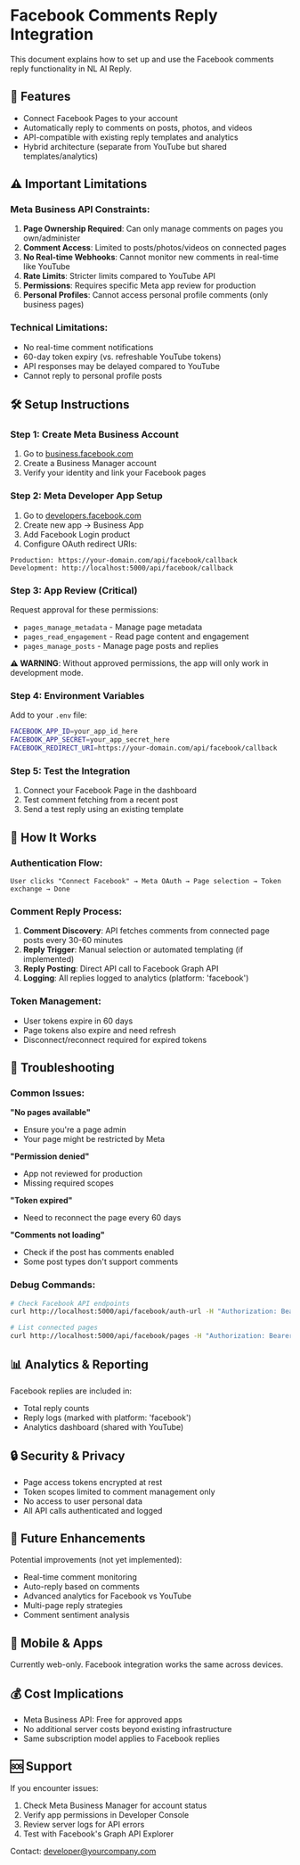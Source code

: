 # Facebook Comments Reply Integration

This document explains how to set up and use the Facebook comments reply functionality in NL AI Reply.

## 🚀 Features

- Connect Facebook Pages to your account
- Automatically reply to comments on posts, photos, and videos
- API-compatible with existing reply templates and analytics
- Hybrid architecture (separate from YouTube but shared templates/analytics)

## ⚠️ Important Limitations

### Meta Business API Constraints:

1. **Page Ownership Required**: Can only manage comments on pages you own/administer
2. **Comment Access**: Limited to posts/photos/videos on connected pages
3. **No Real-time Webhooks**: Cannot monitor new comments in real-time like YouTube
4. **Rate Limits**: Stricter limits compared to YouTube API
5. **Permissions**: Requires specific Meta app review for production
6. **Personal Profiles**: Cannot access personal profile comments (only business pages)

### Technical Limitations:

- No real-time comment notifications
- 60-day token expiry (vs. refreshable YouTube tokens)
- API responses may be delayed compared to YouTube
- Cannot reply to personal profile posts

## 🛠️ Setup Instructions

### Step 1: Create Meta Business Account
1. Go to [business.facebook.com](https://business.facebook.com)
2. Create a Business Manager account
3. Verify your identity and link your Facebook pages

### Step 2: Meta Developer App Setup
1. Go to [developers.facebook.com](https://developers.facebook.com)
2. Create new app → Business App
3. Add Facebook Login product
4. Configure OAuth redirect URIs:

```
Production: https://your-domain.com/api/facebook/callback
Development: http://localhost:5000/api/facebook/callback
```

### Step 3: App Review (Critical)
Request approval for these permissions:
- `pages_manage_metadata` - Manage page metadata
- `pages_read_engagement` - Read page content and engagement
- `pages_manage_posts` - Manage page posts and replies

**⚠️ WARNING**: Without approved permissions, the app will only work in development mode.

### Step 4: Environment Variables
Add to your `.env` file:

```bash
FACEBOOK_APP_ID=your_app_id_here
FACEBOOK_APP_SECRET=your_app_secret_here
FACEBOOK_REDIRECT_URI=https://your-domain.com/api/facebook/callback
```

### Step 5: Test the Integration
1. Connect your Facebook Page in the dashboard
2. Test comment fetching from a recent post
3. Send a test reply using an existing template

## 🔄 How It Works

### Authentication Flow:
```
User clicks "Connect Facebook" → Meta OAuth → Page selection → Token exchange → Done
```

### Comment Reply Process:
1. **Comment Discovery**: API fetches comments from connected page posts every 30-60 minutes
2. **Reply Trigger**: Manual selection or automated templating (if implemented)
3. **Reply Posting**: Direct API call to Facebook Graph API
4. **Logging**: All replies logged to analytics (platform: 'facebook')

### Token Management:
- User tokens expire in 60 days
- Page tokens also expire and need refresh
- Disconnect/reconnect required for expired tokens

## 🐛 Troubleshooting

### Common Issues:

**"No pages available"**
- Ensure you're a page admin
- Your page might be restricted by Meta

**"Permission denied"**
- App not reviewed for production
- Missing required scopes

**"Token expired"**
- Need to reconnect the page every 60 days

**"Comments not loading"**
- Check if the post has comments enabled
- Some post types don't support comments

### Debug Commands:
```bash
# Check Facebook API endpoints
curl http://localhost:5000/api/facebook/auth-url -H "Authorization: Bearer YOUR_TOKEN"

# List connected pages
curl http://localhost:5000/api/facebook/pages -H "Authorization: Bearer YOUR_TOKEN"
```

## 📊 Analytics & Reporting

Facebook replies are included in:
- Total reply counts
- Reply logs (marked with platform: 'facebook')
- Analytics dashboard (shared with YouTube)

## 🔒 Security & Privacy

- Page access tokens encrypted at rest
- Token scopes limited to comment management only
- No access to user personal data
- All API calls authenticated and logged

## 🚀 Future Enhancements

Potential improvements (not yet implemented):
- Real-time comment monitoring
- Auto-reply based on comments
- Advanced analytics for Facebook vs YouTube
- Multi-page reply strategies
- Comment sentiment analysis

## 📱 Mobile & Apps

Currently web-only. Facebook integration works the same across devices.

## 💰 Cost Implications

- Meta Business API: Free for approved apps
- No additional server costs beyond existing infrastructure
- Same subscription model applies to Facebook replies

## 🆘 Support

If you encounter issues:
1. Check Meta Business Manager for account status
2. Verify app permissions in Developer Console
3. Review server logs for API errors
4. Test with Facebook's Graph API Explorer

Contact: developer@yourcompany.com